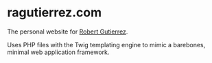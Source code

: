 # ragutierrez.com

The personal website for [Robert Gutierrez](https://ragutierrez.com).

Uses PHP files with the Twig templating engine to mimic a barebones, minimal web application framework.

